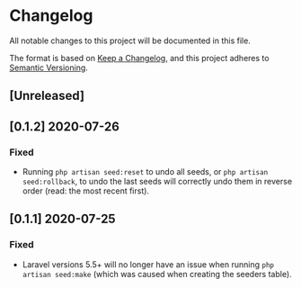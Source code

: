 # Changelog

All notable changes to this project will be documented in this file.

The format is based on [Keep a Changelog](https://keepachangelog.com/en/1.0.0/),
and this project adheres to [Semantic Versioning](https://semver.org/spec/v2.0.0.html).

## [Unreleased]

## [0.1.2] 2020-07-26

### Fixed

- Running `php artisan seed:reset` to undo all seeds, or `php artisan seed:rollback`, to undo the last seeds will correctly undo them in reverse order (read: the most recent first).

## [0.1.1] 2020-07-25

### Fixed

- Laravel versions 5.5+ will no longer have an issue when running `php artisan seed:make` (which was caused when creating the seeders table).
